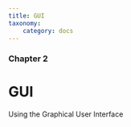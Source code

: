 ```yaml
---
title: GUI
taxonomy:
    category: docs
---
```


### Chapter 2

# GUI

Using the Graphical User Interface
